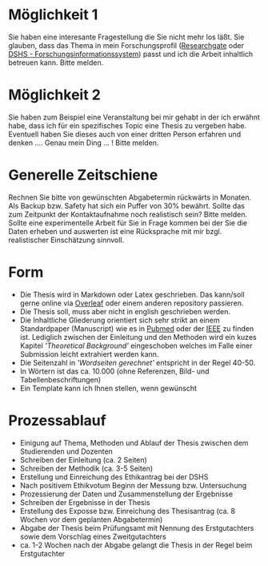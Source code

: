 # Möglichkeit 1
Sie haben eine interesante Fragestellung die Sie nicht mehr los läßt. Sie glauben, dass das Thema in mein Forschungsprofil ([Researchgate](https://www.researchgate.net/profile/Bjoern_Braunstein) oder [DSHS - Forschungsinformationssystem](https://fis.dshs-koeln.de/portal/de/persons/bjoern-braunstein(1be5c71d-3cc0-46c5-bf73-4b077e3c0cb2).html)) passt und ich die Arbeit inhaltlich betreuen kann. Bitte melden.

# Möglichkeit 2
Sie haben zum Beispiel eine Veranstaltung bei mir gehabt in der ich erwähnt habe, dass ich für ein spezifisches Topic eine Thesis zu vergeben habe. Eventuell haben Sie dieses auch von einer dritten Person erfahren und denken .... Genau mein Ding ... ! Bitte melden.

# Generelle Zeitschiene
Rechnen Sie bitte von gewünschten Abgabetermin rückwärts in Monaten. Als Backup bzw. Safety hat sich ein Puffer von 30% bewährt. Sollte das zum Zeitpunkt der Kontaktaufnahme noch realistisch sein?  Bitte melden.
Sollte eine experimentelle Arbeit für Sie in Frage kommen bei der Sie die Daten erheben und auswerten ist eine Rücksprache mit mir bzgl. realistischer Einschätzung sinnvoll. 

# Form
- Die Thesis wird in Markdown oder Latex geschrieben. Das kann/soll gerne online via [Overleaf](https://overleaf.com) oder einem anderen repository passieren.
- Die Thesis soll, muss aber nicht in english geschrieben werden.
- Die Inhaltliche Gliederung orientiert sich sehr strikt an einem Standardpaper (Manuscript) wie es in [Pubmed](http://pubmed.gov) oder der [IEEE](https://ieeexplore.ieee.org/Xplore/home.jsp) zu finden ist. Lediglich zwischen der Einleitung und den Methoden wird ein kuzes Kapitel _'Theoretical Background'_ eingeschoben welches im Falle einer Submission leicht extrahiert werden kann.
- Die Seitenzahl in _'Wordseiten gerechnet'_ entspricht in der Regel 40-50.
- In Wörtern ist das ca. 10.000 (ohne Referenzen, Bild- und Tabellenbeschriftungen)
- Ein Template kann ich Ihnen stellen, wenn gewünscht

# Prozessablauf
- Einigung auf Thema, Methoden und Ablauf der Thesis zwischen dem Studierenden und Dozenten
- Schreiben der Einleitung (ca. 2 Seiten)
- Schreiben der Methodik (ca. 3-5 Seiten)
- Erstellung und Einreichung des Ethikantrag bei der DSHS
- Nach positivem Ethikvotum Beginn der Messung bzw. Untersuchung
- Prozessierung der Daten und Zusammenstellung der Ergebnisse
- Schreiben der Ergebnisse in der Thesis
- Erstellung des Exposse bzw. Einreichung des Thesisantrag (ca. 8 Wochen vor dem geplanten Abgabetermin)
- Abgabe der Thesis beim Prüfungsamt mit Nennung des Erstgutachters sowie dem Vorschlag eines Zweitgutachters
- ca. 1-2 Wochen nach der Abgabe gelangt die Thesis in der Regel beim Erstgutachter

